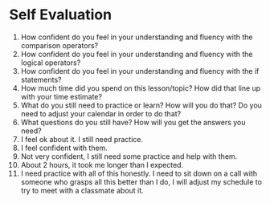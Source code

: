 # Self Evaluation

1. How confident do you feel in your understanding and fluency with the comparison operators?
1. How confident do you feel in your understanding and fluency with the logical operators?
1. How confident do you feel in your understanding and fluency with the if statements?
1. How much time did you spend on this lesson/topic? How did that line up with your time estimate?
1. What do you still need to practice or learn? How will you do that? Do you need to adjust your calendar in order to do that?
1. What questions do you still have? How will you get the answers you need?
 1. I feel ok about it. I still need practice.
 2. I feel confident with them.
 3. Not very confident, I still need some practice and help with them.
 4. About 2 hours, it took me longer than I expected.
 5. I need practice with all of this honestly. I need to sit down on a call with someone who grasps all this better than I do, I will adjust my schedule to try to meet with a classmate about it.
